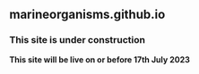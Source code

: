 ## marineorganisms.github.io
### This site is under construction
**This site will be live on or before 17th July 2023**
